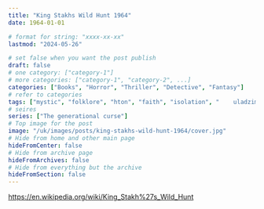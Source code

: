 ```yaml
---
title: "King Stakhs Wild Hunt 1964"
date: 1964-01-01

# format for string: "xxxx-xx-xx"
lastmod: "2024-05-26"

# set false when you want the post publish
draft: false
# one category: ["category-1"]
# more categories: ["category-1", "category-2", ...]
categories: ["Books", "Horror", "Thriller", "Detective", "Fantasy"]
# refer to categories
tags: ["mystic", "folklore", "hton", "faith", "isolation", "	uladzimir karatkievich"]
# seires
series: ["The generational curse"]
# Top image for the post
image: "/uk/images/posts/king-stakhs-wild-hunt-1964/cover.jpg"
# Hide from home and other main page
hideFromCenter: false
# Hide from archive page
hideFromArchives: false
# Hide from everything but the archive
hideFromSection: false
---
```

https://en.wikipedia.org/wiki/King_Stakh%27s_Wild_Hunt
<!--more-->